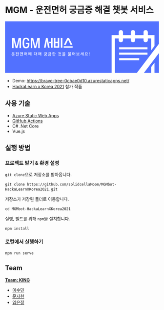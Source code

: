 # MGM - 운전면허 궁금증 해결 챗봇 서비스

![mgm-banner](.\Challenge\mgm-banner.png)

- Demo: https://brave-tree-0cbae0d10.azurestaticapps.net/
- [HackaLearn x Korea 2021](https://github.com/devrel-kr/HackaLearn) 참가 작품



## 사용 기술

- [Azure Static Web Apps](https://aka.ms/hackalearn/aswa/intro)
- [GitHub Actions](https://aka.ms/hackalearn/gha/intro)
- C# .Net Core
- Vue.js



## 실행 방법

### 프로젝트 받기 & 환경 설정

`git clone`으로 저장소를 받아옵니다.

```
git clone https://github.com/solidcellaMoon/MGMbot-HackaLearnXKorea2021.git
```

저장소가 저장된 폴더로 이동합니다.

```
cd MGMbot-HackaLearnXKorea2021
```

실행, 빌드를 위해 `npm`을 설치합니다.

```
npm install
```

### 로컬에서 실행하기

```
npm run serve
```



## Team

**[Team: KING](https://github.com/devrel-kr/HackaLearn/blob/main/teams/KING.md)**

- [이수민](https://github.com/vilut1002)
- [문지현](https://github.com/solidcellaMoon)
- [임은정](https://github.com/minie12)